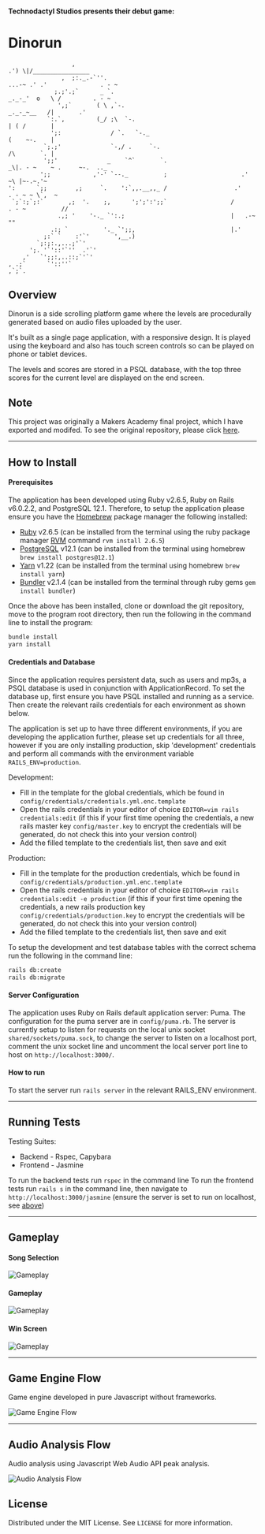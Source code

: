 #### Technodactyl Studios presents their debut game:
# Dinorun

```
                  ,                                                            .') \|/________________
               ,  ;:._.-`''.                                            ...-~ .' .'               . - ~
             ;.;'.;`      _ `.                                     _._-_'  o   \ /         . - ~
              ',;`       ( \ ,`-.                                   _._-_~__   /|       .'
           `:.`,         (_/ ;\  `-.                                        | ( /       |
            ';:              / `.   `-._                                    (    ~-.    |
          `;.;'              `-,/ .     `-.                                 /\       `. |
          ';;'              _    `^`       `.                      _\|. - ~    ~ .     ~-.  .._
         ';;            ,'-' `--._          ;                     .'                ~\ |~-.~.'~
':      `;;        ,;     `.    ':`,,.__,,_ /                   .'            . - ~ ~ \`,  ~
 `;`:;`;:`       ,;  '.    ;,      ';';':';;`                  /       . - ~          //
              .,; '    '-._ `':.;                              |   .-~                ""
            .:; `          '._ `';;,                           |.'
          ;:` `    :'`'       ',__.)                          
        `;:;:.,...;'`'                                      
      ';. '`'::'`''  .'`'                                   
    ,'   `';;:,..::;`'`'                                           
, .;`      `'::''`                                                
,`;`.                                             
```


## Overview

Dinorun is a side scrolling platform game where the levels are procedurally generated based on audio files uploaded by the user. 

It's built as a single page application, with a responsive design. It is played using the keyboard and also has touch screen controls so can be played on phone or tablet devices.

The levels and scores are stored in a PSQL database, with the top three scores for the current level are displayed on the end screen.


## Note

This project was originally a Makers Academy final project, which I have exported and modifed. To see the original repository, please click [here](https://github.com/cpcwood/technodactyl-studios-dinorun).

-----------
## How to Install

#### Prerequisites

The application has been developed using Ruby v2.6.5, Ruby on Rails v6.0.2.2, and PostgreSQL 12.1. Therefore, to setup the application please ensure you have the [Homebrew](https://brew.sh/) package manager the following installed:
- [Ruby](https://www.ruby-lang.org/en/) v2.6.5 (can be installed from the terminal using the ruby package manager [RVM](https://rvm.io/rvm/install) command ```rvm install 2.6.5```)
- [PostgreSQL](https://www.postgresql.org/) v12.1 (can be installed from the terminal using homebrew ```brew install postgres@12.1```)
- [Yarn](https://yarnpkg.com/) v1.22 (can be installed from the terminal using homebrew ```brew install yarn```)
- [Bundler](https://bundler.io/) v2.1.4 (can be installed from the terminal through ruby gems ```gem install bundler```)

Once the above has been installed, clone or download the git repository, move to the program root directory, then run the following in the command line to install the program:

```bash
bundle install
yarn install
```

#### Credentials and Database

Since the application requires persistent data, such as users and mp3s, a PSQL database is used in conjunction with ApplicationRecord. To set the database up, first ensure you have PSQL installed and running as a service. Then create the relevant rails credentials for each environment as shown below. 

The application is set up to have three different environments, if you are developing the application further, please set up credentials for all three, however if you are only installing production, skip 'development' credentials and perform all commands with the environment variable ```RAILS_ENV=production```.

Development:
- Fill in the template for the global credentials, which be found in ```config/credentials/credentials.yml.enc.template```
- Open the rails credentials in your editor of choice ```EDITOR=vim rails credentials:edit``` (if this if your first time opening the credentials, a new rails master key ```config/master.key``` to encrypt the credentials will be generated, do not check this into your version control)
- Add the filled template to the credentials list, then save and exit

Production:
- Fill in the template for the production credentials, which be found in ```config/credentials/production.yml.enc.template```
- Open the rails credentials in your editor of choice ```EDITOR=vim rails credentials:edit -e production``` (if this if your first time opening the credentials, a new rails production key ```config/credentials/production.key``` to encrypt the credentials will be generated, do not check this into your version control)
- Add the filled template to the credentials list, then save and exit


To setup the development and test database tables with the correct schema run the following in the command line:
```bash
rails db:create
rails db:migrate
```

#### Server Configuration

The application uses Ruby on Rails default application server: Puma. The configuration for the puma server are in ```config/puma.rb```. The server is currently setup to listen for requests on the local unix socket ```shared/sockets/puma.sock```, to change the server to listen on a localhost port, comment the unix socket line and uncomment the local server port line to host on `http://localhost:3000/`.

#### How to run

To start the server run ```rails server``` in the relevant RAILS_ENV environment.

-----------
## Running Tests

Testing Suites: 
- Backend - Rspec, Capybara 
- Frontend - Jasmine

To run the backend tests run `rspec` in the command line
To run the frontend tests run `rails s` in the command line, then navigate to `http://localhost:3000/jasmine` (ensure the server is set to run on localhost, see [above](####Server-Configuration))

-----------
## Gameplay

#### Song Selection
![Gameplay](docs/dinorun_song_selection.png)

#### Gameplay
![Gameplay](docs/dinorun_gameplay.png)

#### Win Screen
![Gameplay](docs/dinorun_win.png)

-----------
## Game Engine Flow

Game engine developed in pure Javascript without frameworks.

![Game Engine Flow](docs/game_engine_flow.png)

-----------
## Audio Analysis Flow

Audio analysis using Javascript Web Audio API peak analysis.

![Audio Analysis Flow](docs/audio_analysis_flow.png)

## License

Distributed under the MIT License. See `LICENSE` for more information.